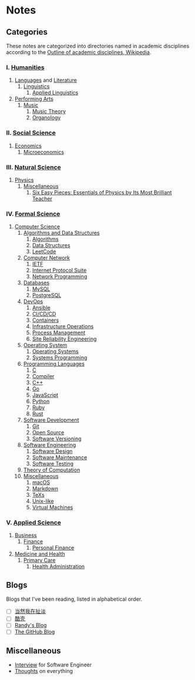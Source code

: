 # Notes

## Categories

These notes are categorized into directories named in academic
disciplines according to the
[Outline of academic disciplines, Wikipedia](https://en.wikipedia.org/wiki/Outline_of_academic_disciplines).

### Ⅰ. [Humanities](https://en.wikipedia.org/wiki/Humanities)

1. [Languages](https://en.wikipedia.org/wiki/Language)
    and [Literature](https://en.wikipedia.org/wiki/Literature)
    1. [Linguistics](linguistics)
        1. [Applied Linguistics](linguistics/applied_linguistics)
2. [Performing Arts](https://en.wikipedia.org/wiki/Performing_arts)
    1. [Music](music)
        1. [Music Theory](music/music_theory)
        2. [Organology](music/organology)

### Ⅱ. [Social Science](https://en.wikipedia.org/wiki/Social_science)

1. [Economics](https://en.wikipedia.org/wiki/Economics)
    1. [Microeconomics](microeconomics)

### Ⅲ. [Natural Science](https://en.wikipedia.org/wiki/Natural_science)

1. [Physics](https://en.wikipedia.org/wiki/Physics)
    1. [Miscellaneous](phys_miscellaneous)
        1. [Six Easy Pieces: Essentials of Physics by Its Most Brilliant
            Teacher](phys_miscellaneous/six_easy_pieces_essentials_of_physics)

### Ⅳ. [Formal Science](https://en.wikipedia.org/wiki/Formal_science)

1. [Computer Science](https://en.wikipedia.org/wiki/Computer_science)
    1. [Algorithms and Data Structures](algorithms_and_data_structures)
        1. [Algorithms](algorithms_and_data_structures/algorithms)
        2. [Data Structures](algorithms_and_data_structures/data_structures)
        3. [LeetCode](algorithms_and_data_structures/leetcode)
    2. [Computer Network](computer_network)
        1. [IETF](computer_network/ietf)
        2. [Internet Protocol Suite](computer_network/internet_protocol_suite)
        3. [Network Programming](computer_network/network_programming)
    3. [Databases](databases)
        1. [MySQL](databases/mysql)
        2. [PostgreSQL](databases/postgresql)
    4. [DevOps](devops)
        1. [Ansible](devops/ansible)
        2. [CI/CD/CD](devops/ci_cd_cd)
        3. [Containers](devops/containers)
        4. [Infrastructure Operations](devops/infrastructure_operations)
        5. [Process Management](devops/process_management)
        6. [Site Reliability Engineering](devops/site_reliability_engineering)
    5. [Operating System](operating_system)
        1. [Operating Systems](operating_system/operating_systems)
        2. [Systems Programming](operating_system/systems_programming)
    6. [Programming Languages](programming_languages)
        1. [C](programming_languages/c)
        2. [Compiler](programming_languages/compiler)
        3. [C++](programming_languages/cpp)
        4. [Go](programming_languages/go)
        5. [JavaScript](programming_languages/javascript)
        6. [Python](programming_languages/python)
        7. [Ruby](programming_languages/ruby)
        8. [Rust](programming_languages/rust)
    7. [Software Development](software_development)
        1. [Git](software_development/git)
        2. [Open Source](software_development/open_source)
        3. [Software Versioning](software_development/software_versioning)
    8. [Software Engineering](software_engineering)
        1. [Software Design](software_engineering/software_design)
        2. [Software Maintenance](software_engineering/software_maintenance)
        3. [Software Testing](software_engineering/software_testing)
    9. [Theory of Computation](theory_of_computation)
    10. [Miscellaneous](cs_miscellaneous)
        1. [macOS](cs_miscellaneous/macos)
        2. [Markdown](cs_miscellaneous/markdown)
        3. [TeXs](cs_miscellaneous/texs)
        4. [Unix-like](cs_miscellaneous/unix-like)
        5. [Virtual Machines](cs_miscellaneous/virtual_machines)

### Ⅴ. [Applied Science](https://en.wikipedia.org/wiki/Applied_science#)

1. [Business](https://en.wikipedia.org/wiki/Business)
    1. [Finance](finance)
        1. [Personal Finance](finance/personal_finance)
2. [Medicine and Health](https://en.wikipedia.org/wiki/Medicine)
    1. [Primary Care](primary_care)
        1. [Health Administration](primary_care/health_administration)

## Blogs

Blogs that I've been reading, listed in alphabetical order.

- [ ] [当然我在扯淡](http://www.yinwang.org/)
- [ ] [酷壳](https://coolshell.cn/)
- [ ] [Randy's Blog](https://lutaonan.com/)
- [ ] [The GitHub Blog](https://github.blog/)

## Miscellaneous

- [Interview](interview) for Software Engineer
- [Thoughts](thoughts) on everything
